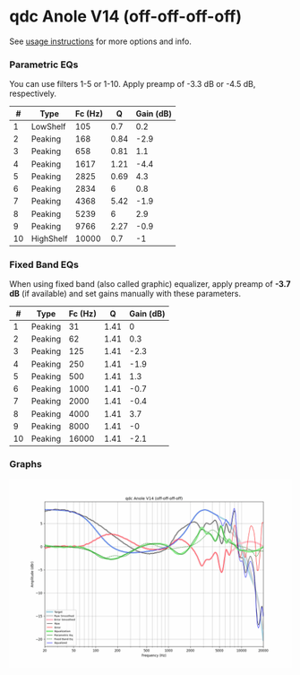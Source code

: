 # qdc Anole V14 (off-off-off-off)
See [usage instructions](https://github.com/jaakkopasanen/AutoEq#usage) for more options and info.

### Parametric EQs
You can use filters 1-5 or 1-10. Apply preamp of -3.3 dB or -4.5 dB, respectively.

|   # | Type      |   Fc (Hz) |    Q |   Gain (dB) |
|-----|-----------|-----------|------|-------------|
|   1 | LowShelf  |       105 | 0.7  |         0.2 |
|   2 | Peaking   |       168 | 0.84 |        -2.9 |
|   3 | Peaking   |       658 | 0.81 |         1.1 |
|   4 | Peaking   |      1617 | 1.21 |        -4.4 |
|   5 | Peaking   |      2825 | 0.69 |         4.3 |
|   6 | Peaking   |      2834 | 6    |         0.8 |
|   7 | Peaking   |      4368 | 5.42 |        -1.9 |
|   8 | Peaking   |      5239 | 6    |         2.9 |
|   9 | Peaking   |      9766 | 2.27 |        -0.9 |
|  10 | HighShelf |     10000 | 0.7  |        -1   |

### Fixed Band EQs
When using fixed band (also called graphic) equalizer, apply preamp of **-3.7 dB** (if available) and set gains manually with these parameters.

|   # | Type    |   Fc (Hz) |    Q |   Gain (dB) |
|-----|---------|-----------|------|-------------|
|   1 | Peaking |        31 | 1.41 |         0   |
|   2 | Peaking |        62 | 1.41 |         0.3 |
|   3 | Peaking |       125 | 1.41 |        -2.3 |
|   4 | Peaking |       250 | 1.41 |        -1.9 |
|   5 | Peaking |       500 | 1.41 |         1.3 |
|   6 | Peaking |      1000 | 1.41 |        -0.7 |
|   7 | Peaking |      2000 | 1.41 |        -0.4 |
|   8 | Peaking |      4000 | 1.41 |         3.7 |
|   9 | Peaking |      8000 | 1.41 |        -0   |
|  10 | Peaking |     16000 | 1.41 |        -2.1 |

### Graphs
![](./qdc%20Anole%20V14%20(off-off-off-off).png)
